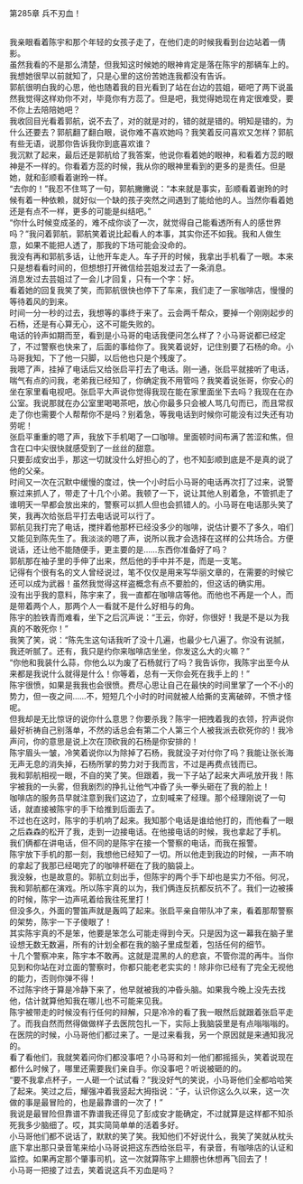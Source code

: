 第285章 兵不刃血！
<br />我亲眼看着陈宇和那个年轻的女孩子走了，在他们走的时候我看到台边站着一倩影。<br />虽然我看的不是那么清楚，但我知这时候她的眼神肯定是落在陈宇的那辆车上的。我想她很早以前就知了，只是心里的这份苦她连我都没有告诉。<br />郭航很明白我的心思，他也随着我的目光看到了站在台边的芸姐，砸吧了两下说虽然我觉得这样劝你不对，毕竟你有方蕊了。但是吧，我觉得她现在肯定很难受，要不你上去陪陪她吧？<br />我收回目光看着郭航，说不去了，对的就是对的，错的就是错的。明知是错的，为什么还要去？郭航翻了翻白眼，说你难不喜欢她吗？我笑着反问喜欢又怎样？郭航有些无语，说那你告诉我你到底喜欢谁？<br />我沉默了起来，最后还是郭航给了我答案，他说你看着她的眼神，和看着方蕊的眼神是不一样的。你看着方蕊的时候，我从你的眼神里看到的更多的是责任。但是她，就和彭顺看着谢玲一样。<br />“去你的！”我忍不住骂了一句，郭航撇撇说：“本来就是事实，彭顺看着谢玲的时候有着一种依赖，就好似一个缺的孩子突然之间遇到了能给他的人。当然你看着她还是有点不一样，更多的可能是纠结吧。”<br />“你什么时候变成圣的，难不成你谈了一次，就觉得自己能看透所有人的感世界吗？”我问着郭航，郭航笑着说比起看人的本事，其实你还不如我。我和人做生意，如果不能把人透了，那我的下场可能会没命的。<br />我没有再和郭航多话，让他开车走人。车子开的时候，我拿出手机看了一眼。本来只是想看看时间的，但想想打开微信给芸姐发过去了一条消息。<br />消息发过去芸姐过了一会儿才回复，只有一个字：好。<br />看着她的回复我笑了笑，而郭航很快也停下了车来，我们走了一家咖啡店，慢慢的等待着风的到来。<br />时间一分一秒的过去，我想等的事终于来了。云会两千帮众，要掉一个刚刚起步的石杨，还是有心算无心，这不可能失败的。<br />电话的铃声如期而至，看到是小马哥的电话我便问怎么样了？小马哥说都已经定了，不过警察也快来了，后面的事给你了。我笑着说好，记住别要了石杨的命。小马哥我知，下了他一只脚，以后他也只是个残废了。<br />我嗯了声，挂掉了电话后又给张启平打去了电话。刚一通，张启平就接听了电话，喘气有点的问我，老弟我已经知了，你确定我不用管吗？我笑着说张哥，你安心的坐在家里看电视吧。张启平大声说你觉得我现在能在家里面坐下去吗？我现在在办公室。我说那就在办公室里喝喝茶吧，放心你最多只会被人骂几句而已，而且常叔走了你也需要个人帮帮你不是吗？别着急，等我电话到时候你可能没有过失还有功劳呢！<br />张启平重重的嗯了声，我放下手机喝了一口咖啡。里面顿时间布满了苦涩和焦，但含在口中尖很快就感受到了一丝丝的甜意。<br />只要彭成安出手，那这一切就没什么好担心的了，也不知彭顺到底是不是真的说了他的父亲。<br />时间又一次在沉默中缓慢的度过，快一个小时后小马哥的电话再次打了过来，说警察过来抓人了，带走了十几个小弟。我顿了一下，说让其他人别着急，不管抓走了谁明天一早都会放出来的，警察可以抓人但也会抓错人的。小马哥在电话那头笑了笑，我再次给张启平打去电话说可以行了。<br />郭航见我打完了电话，搅拌着他那杯已经没多少的咖啡，说估计要不了多久，咱们又能见到陈先生了。我淡淡的嗯了声，说所以我才会选择在这样的公共场合。方便说话，还让他不能随便手，更主要的是……东西你准备好了吗？<br />郭航那在袖子里的手伸了出来，然后他的手中并不是，而是一支笔。<br />记得有个很有名的文人曾经说过，笔不仅仅是用来写华丽文章的，在需要的时候它还可以成为武器！虽然我觉得这样盗概念有点不要脸的，但这话的确实用。<br />没有出乎我的意料，陈宇来了，我一直都在咖啡店等他。而他也不再是一个人，而是带着两个人，那两个人一看就不是什么好相与的角。<br />陈宇的脸铁青而难看，坐下之后沉声说：“王云，你好，你很好！我是不是以为我真的不敢死你！”<br />我笑了笑，说：“陈先生这句话我听了没十几遍，也最少七八遍了。你没有说腻，我还听腻了。还有，我只是约你来咖啡店坐坐，你发这么大的火嘛？”<br />“你他和我装什么蒜，你他么以为废了石杨就行了吗？我告诉你，我陈宇出至今从来都是我说什么就得是什么！你等着，总有一天你会死在我手上的！”<br />陈宇很愤，如果是我我也会很愤。费尽心思让自己在最快的时间里掌了一个不小的势力，但一夜之间……不，短短几个小时的时间就被人给撕的支离破碎，不愤才怪呢。<br />但我却是无比惊讶的说你什么意思？你要杀我？陈宇一把拽着我的衣领，狞声说你最好祈祷自己别落单，不然的话总会有第二个人第三个人被我派去砍死你的！我冷声问，你的意思是说上次在顶砍我的石杨是你安排的！<br />陈宇眉头一皱，冷笑着说你以为除掉了石杨，我就没子对付你了吗？我能让张长海无声无息的消失掉，石杨所掌的势力对于我而言，不过是再费点钱而已。<br />我和郭航相视一眼，不自的笑了笑。但跟着，我一下子站了起来大声吼放开我！陈宇被我的一头雾，但我剧烈的挣扎让他气冲昏了头一拳头砸在了我的脸上！<br />咖啡店的服务员早就注意到我们这边了，立刻喊来了经理。那个经理刚说了一句话，就直接被陈宇的手下给推到后面去了。<br />不过也在这时，陈宇的手机响了起来。我知那个电话是谁给他打的，而他看了一眼之后森森的松开了我，走到一边接电话。在他接电话的时候，我也拿起了手机。<br />我们俩都在讲电话，但不同的是陈宇在接一个警察的电话，而我在报警。<br />陈宇放下手机的那一刻，我想他已经知了一切。所以他走到我边的时候，一声不响的拿起了我那已经喝完了的咖啡杯砸在了我的脑袋上。<br />我没躲，也是故意的。郭航立刻出手，但陈宇的两个手下却也是实力不俗。何况，我和郭航都在演戏。所以陈宇真的以为，我们俩连反抗都反抗不了。我们一边被揍的时候，陈宇一边声吼着给我往死里打！<br />但没多久，外面的警笛声就是轰鸣了起来。张启平亲自带队冲了来，看着那帮警察的架势，陈宇一下子傻眼了！<br />其实陈宇真的不是笨，他要是笨怎么可能走得到今天。只是因为这一幕我在脑子里设想无数无数遍，所有的计划全都在我的脑子里成型着，包括任何的细节。<br />十几个警察冲来，陈宇本不敢再。这就是混黑的人的悲哀，不管你混的再牛。当你见到和你站在对立面的警察时，你都只能老老实实的！除非你已经有了完全无视他的能力，否则你弹不得！<br />不过陈宇终于算是冷静下来了，他早就被我的冲昏头脑。如果我今晚上没先去找他，估计就算他知我在哪儿也不可能来见我。<br />陈宇被带走的时候没有行任何的辩解，只是冷冷的看了我一眼然后就跟着张启平走了。而我自然而然得做做样子去医院包扎一下，实际上我脑袋里是有点嗡嗡嗡的。<br />在医院的时候，小马哥他们都过来了。一是过来看我，另一个原因就是来通知我况的。<br />看了看他们，我就笑着问你们都没事吧？小马哥和刘一他们都摇摇头，笑着说现在都什么时候了，哪里还需要我们亲自手。你没事吧？听说被砸的的。<br />“要不我拿点杯子，一人砸一个试试看？”我没好气的笑说，小马哥他们全都哈哈笑了起来。笑过之后，耀强冲着我竖起大拇指说：“子，认识你这么久以来，这一次做的事是最冒险的，也是最靠谱的一次了！”<br />我说是最冒险但靠谱不靠谱我还得见了彭成安才能确定，不过就算是这样都不知杀死我多少脑细了。哎，其实简简单单的活着多好。<br />小马哥他们都不说话了，默默的笑了笑。我知他们不好说什么，我笑了笑就从枕头底下拿出那只录音笔来给小马哥说把这东西给张启平，有录音，有咖啡店的认证和监控。如果再定那个肇事司机，这一次就算陈宇上翅膀也休想再飞回去了！<br />小马哥一把接了过去，笑着说这兵不刃血是吗？